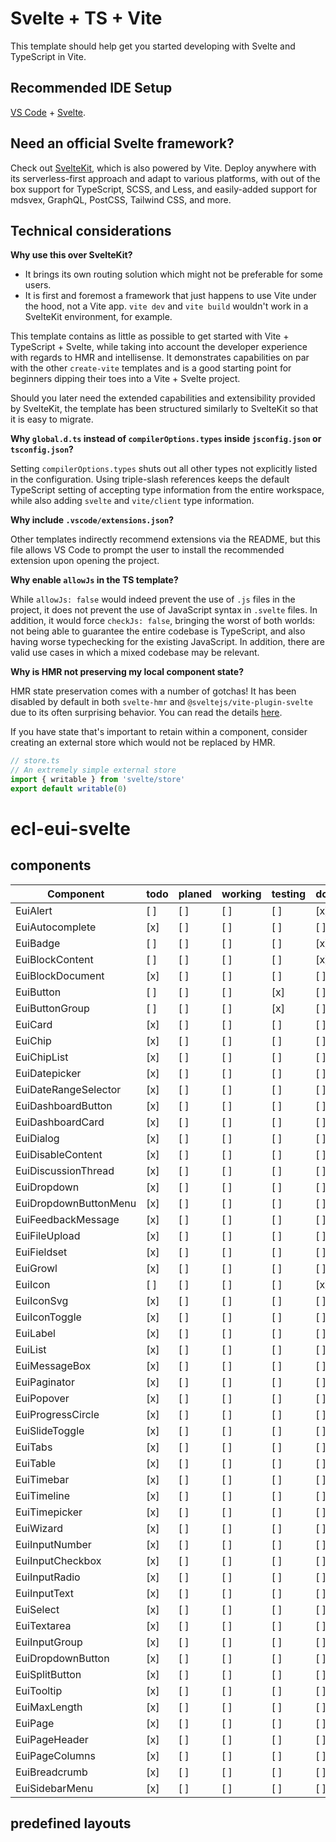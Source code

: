# Svelte + TS + Vite

This template should help get you started developing with Svelte and TypeScript in Vite.

## Recommended IDE Setup

[VS Code](https://code.visualstudio.com/) + [Svelte](https://marketplace.visualstudio.com/items?itemName=svelte.svelte-vscode).

## Need an official Svelte framework?

Check out [SvelteKit](https://github.com/sveltejs/kit#readme), which is also powered by Vite. Deploy anywhere with its serverless-first approach and adapt to various platforms, with out of the box support for TypeScript, SCSS, and Less, and easily-added support for mdsvex, GraphQL, PostCSS, Tailwind CSS, and more.

## Technical considerations

**Why use this over SvelteKit?**

- It brings its own routing solution which might not be preferable for some users.
- It is first and foremost a framework that just happens to use Vite under the hood, not a Vite app.
  `vite dev` and `vite build` wouldn't work in a SvelteKit environment, for example.

This template contains as little as possible to get started with Vite + TypeScript + Svelte, while taking into account the developer experience with regards to HMR and intellisense. It demonstrates capabilities on par with the other `create-vite` templates and is a good starting point for beginners dipping their toes into a Vite + Svelte project.

Should you later need the extended capabilities and extensibility provided by SvelteKit, the template has been structured similarly to SvelteKit so that it is easy to migrate.

**Why `global.d.ts` instead of `compilerOptions.types` inside `jsconfig.json` or `tsconfig.json`?**

Setting `compilerOptions.types` shuts out all other types not explicitly listed in the configuration. Using triple-slash references keeps the default TypeScript setting of accepting type information from the entire workspace, while also adding `svelte` and `vite/client` type information.

**Why include `.vscode/extensions.json`?**

Other templates indirectly recommend extensions via the README, but this file allows VS Code to prompt the user to install the recommended extension upon opening the project.

**Why enable `allowJs` in the TS template?**

While `allowJs: false` would indeed prevent the use of `.js` files in the project, it does not prevent the use of JavaScript syntax in `.svelte` files. In addition, it would force `checkJs: false`, bringing the worst of both worlds: not being able to guarantee the entire codebase is TypeScript, and also having worse typechecking for the existing JavaScript. In addition, there are valid use cases in which a mixed codebase may be relevant.

**Why is HMR not preserving my local component state?**

HMR state preservation comes with a number of gotchas! It has been disabled by default in both `svelte-hmr` and `@sveltejs/vite-plugin-svelte` due to its often surprising behavior. You can read the details [here](https://github.com/rixo/svelte-hmr#svelte-hmr).

If you have state that's important to retain within a component, consider creating an external store which would not be replaced by HMR.

```ts
// store.ts
// An extremely simple external store
import { writable } from 'svelte/store'
export default writable(0)
```
# ecl-eui-svelte

## components

|Component              |todo |planed |working |testing |done |
| ---                   | --- | ---   | ---    | ---    | --- |
| EuiAlert              | [ ] | [ ]   | [ ]    | [ ]    | [x] |
| EuiAutocomplete       | [x] | [ ]   | [ ]    | [ ]    | [ ] |
| EuiBadge              | [ ] | [ ]   | [ ]    | [ ]    | [x] |
| EuiBlockContent       | [ ] | [ ]   | [ ]    | [ ]    | [x] |
| EuiBlockDocument      | [x] | [ ]   | [ ]    | [ ]    | [ ] |
| EuiButton             | [ ] | [ ]   | [ ]    | [x]    | [ ] |
| EuiButtonGroup        | [ ] | [ ]   | [ ]    | [x]    | [ ] |
| EuiCard               | [x] | [ ]   | [ ]    | [ ]    | [ ] |
| EuiChip               | [x] | [ ]   | [ ]    | [ ]    | [ ] |
| EuiChipList           | [x] | [ ]   | [ ]    | [ ]    | [ ] |
| EuiDatepicker         | [x] | [ ]   | [ ]    | [ ]    | [ ] |
| EuiDateRangeSelector  | [x] | [ ]   | [ ]    | [ ]    | [ ] |
| EuiDashboardButton    | [x] | [ ]   | [ ]    | [ ]    | [ ] |
| EuiDashboardCard      | [x] | [ ]   | [ ]    | [ ]    | [ ] |
| EuiDialog             | [x] | [ ]   | [ ]    | [ ]    | [ ] |
| EuiDisableContent     | [x] | [ ]   | [ ]    | [ ]    | [ ] |
| EuiDiscussionThread   | [x] | [ ]   | [ ]    | [ ]    | [ ] |
| EuiDropdown           | [x] | [ ]   | [ ]    | [ ]    | [ ] |
| EuiDropdownButtonMenu | [x] | [ ]   | [ ]    | [ ]    | [ ] |
| EuiFeedbackMessage    | [x] | [ ]   | [ ]    | [ ]    | [ ] |
| EuiFileUpload         | [x] | [ ]   | [ ]    | [ ]    | [ ] |
| EuiFieldset           | [x] | [ ]   | [ ]    | [ ]    | [ ] |
| EuiGrowl              | [x] | [ ]   | [ ]    | [ ]    | [ ] |
| EuiIcon               | [ ] | [ ]   | [ ]    | [ ]    | [x] |
| EuiIconSvg            | [x] | [ ]   | [ ]    | [ ]    | [ ] |
| EuiIconToggle         | [x] | [ ]   | [ ]    | [ ]    | [ ] |
| EuiLabel              | [x] | [ ]   | [ ]    | [ ]    | [ ] |
| EuiList               | [x] | [ ]   | [ ]    | [ ]    | [ ] |
| EuiMessageBox         | [x] | [ ]   | [ ]    | [ ]    | [ ] |
| EuiPaginator          | [x] | [ ]   | [ ]    | [ ]    | [ ] |
| EuiPopover            | [x] | [ ]   | [ ]    | [ ]    | [ ] |
| EuiProgressCircle     | [x] | [ ]   | [ ]    | [ ]    | [ ] |
| EuiSlideToggle        | [x] | [ ]   | [ ]    | [ ]    | [ ] |
| EuiTabs               | [x] | [ ]   | [ ]    | [ ]    | [ ] |
| EuiTable              | [x] | [ ]   | [ ]    | [ ]    | [ ] |
| EuiTimebar            | [x] | [ ]   | [ ]    | [ ]    | [ ] |
| EuiTimeline           | [x] | [ ]   | [ ]    | [ ]    | [ ] |
| EuiTimepicker         | [x] | [ ]   | [ ]    | [ ]    | [ ] |
| EuiWizard             | [x] | [ ]   | [ ]    | [ ]    | [ ] |
| EuiInputNumber        | [x] | [ ]   | [ ]    | [ ]    | [ ] |
| EuiInputCheckbox      | [x] | [ ]   | [ ]    | [ ]    | [ ] |
| EuiInputRadio         | [x] | [ ]   | [ ]    | [ ]    | [ ] |
| EuiInputText          | [x] | [ ]   | [ ]    | [ ]    | [ ] |
| EuiSelect             | [x] | [ ]   | [ ]    | [ ]    | [ ] |
| EuiTextarea           | [x] | [ ]   | [ ]    | [ ]    | [ ] |
| EuiInputGroup         | [x] | [ ]   | [ ]    | [ ]    | [ ] |
| EuiDropdownButton     | [x] | [ ]   | [ ]    | [ ]    | [ ] |
| EuiSplitButton        | [x] | [ ]   | [ ]    | [ ]    | [ ] |
| EuiTooltip            | [x] | [ ]   | [ ]    | [ ]    | [ ] |
| EuiMaxLength          | [x] | [ ]   | [ ]    | [ ]    | [ ] |
| EuiPage               | [x] | [ ]   | [ ]    | [ ]    | [ ] |
| EuiPageHeader         | [x] | [ ]   | [ ]    | [ ]    | [ ] |
| EuiPageColumns        | [x] | [ ]   | [ ]    | [ ]    | [ ] |
| EuiBreadcrumb         | [x] | [ ]   | [ ]    | [ ]    | [ ] |
| EuiSidebarMenu        | [x] | [ ]   | [ ]    | [ ]    | [ ] |

## predefined layouts